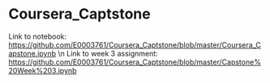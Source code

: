 # Coursera_Captstone

Link to notebook: https://github.com/E0003761/Coursera_Captstone/blob/master/Coursera_Capstone.ipynb \n
Link to week 3 assignment: https://github.com/E0003761/Coursera_Captstone/blob/master/Capstone%20Week%203.ipynb
